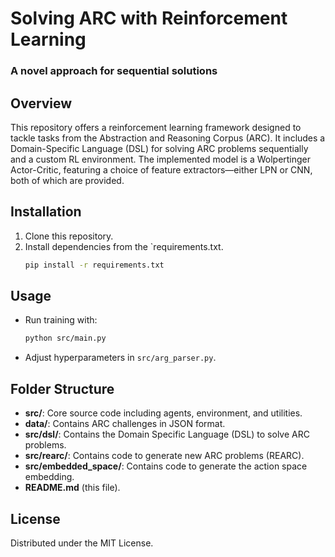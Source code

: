 # Solving ARC with Reinforcement Learning
### A novel approach for sequential solutions


## Overview
This repository offers a reinforcement learning framework designed to tackle tasks from the Abstraction and Reasoning Corpus (ARC). It includes a Domain-Specific Language (DSL) for solving ARC problems sequentially and a custom RL environment. The implemented model is a Wolpertinger Actor-Critic, featuring a choice of feature extractors—either LPN or CNN, both of which are provided.

## Installation
1. Clone this repository.  
2. Install dependencies from the `requirements.txt.
    ```bash
    pip install -r requirements.txt
    ```

## Usage
- Run training with:
  ```bash
  python src/main.py
  ```
- Adjust hyperparameters in `src/arg_parser.py`.

## Folder Structure
- **src/**: Core source code including agents, environment, and utilities.  
- **data/**: Contains ARC challenges in JSON format.  
- **src/dsl/**: Contains the Domain Specific Language (DSL) to solve ARC problems.
- **src/rearc/**: Contains code to generate new ARC problems (REARC).
- **src/embedded_space/**: Contains code to generate the action space embedding.
- **README.md** (this file).

## License
Distributed under the MIT License.

